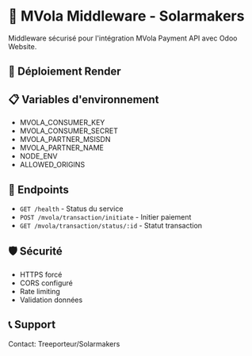 # 🏦 MVola Middleware - Solarmakers

Middleware sécurisé pour l'intégration MVola Payment API avec Odoo Website.

## 🚀 Déploiement Render

## 📋 Variables d'environnement

- MVOLA_CONSUMER_KEY
- MVOLA_CONSUMER_SECRET  
- MVOLA_PARTNER_MSISDN
- MVOLA_PARTNER_NAME
- NODE_ENV
- ALLOWED_ORIGINS

## 🔗 Endpoints

- `GET /health` - Status du service
- `POST /mvola/transaction/initiate` - Initier paiement
- `GET /mvola/transaction/status/:id` - Statut transaction

## 🛡️ Sécurité

- HTTPS forcé
- CORS configuré
- Rate limiting
- Validation données

## 📞 Support

Contact: Treeporteur/Solarmakers
